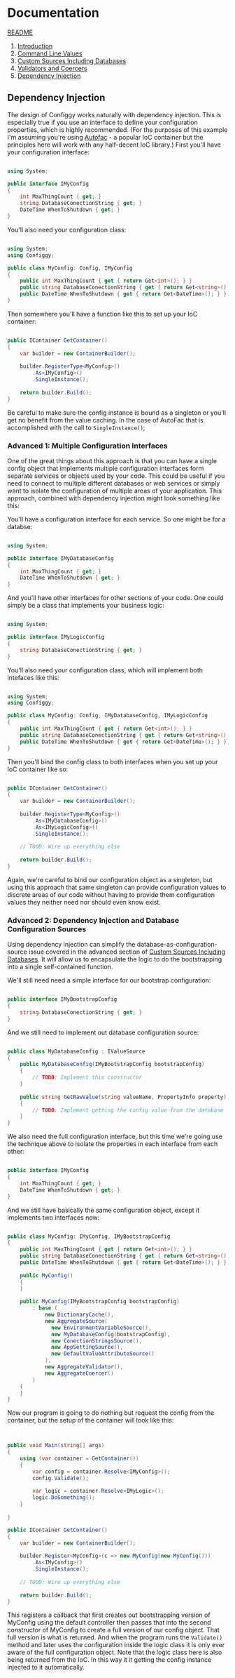 # Documentation

[README](../README.md)

1. [Introduction](Introduction.md)
2. [Command Line Values](CommandLine.md)
3. [Custom Sources Including Databases](CustomSources.md)
4. [Validators and Coercers](ValidatorsAndCoercers.md)
5. [Dependency Injection](DependencyInjection.md)

## Dependency Injection

The design of Configgy works naturally with dependency injection. This is especially true if you use an interface to define your configuration properties, which is highly recommended. (For the purposes of this example I'm assuming you're using [Autofac](http://docs.autofac.org/en/stable/getting-started/index.html) - a popular IoC container but the principles here will work with any half-decent IoC library.) First you'll have your configuration interface:

```csharp

using System;

public interface IMyConfig
{   
    int MaxThingCount { get; }        
    string DatabaseConectionString { get; }        
    DateTime WhenToShutdown { get; }
}


```

You'll also need your configuration class:

```csharp

using System;
using Configgy;

public class MyConfig: Config, IMyConfig
{   
    public int MaxThingCount { get { return Get<int>(); } }        
    public string DatabaseConectionString { get { return Get<string>(); } }        
    public DateTime WhenToShutdown { get { return Get<DateTime>(); } }
}

```

Then somewhere you'll have a function like this to set up your IoC container:

```csharp

public IContainer GetContainer()
{
    var builder = new ContainerBuilder();
    
    builder.RegisterType<MyConfig>()
        .As<IMyConfig>()
        .SingleInstance();
       
    return builder.Build();
}

```

Be careful to make sure the config instance is bound as a singleton or you'll get no benefit from the value caching. In the case of AutoFac that is accomplished with the call to `SingleInstance()`;


### Advanced 1: Multiple Configuration Interfaces

One of the great things about this approach is that you can have a single config object that implements multiple configuration interfaces form separate services or objects used by your code. This could be useful if you need to connect to multiple different databases or web services or simply want to isolate the configuration of multiple areas of your application. This approach, combined with dependency injection might look something like this:

You'll have a configuration interface for each service. So one might be for a databse:

```csharp

using System;

public interface IMyDatabaseConfig
{
    int MaxThingCount { get; }
    DateTime WhenToShutdown { get; }
}


```

And you'll have other interfaces for other sections of your code. One could simply be a class that implements your business logic:

```csharp

using System;

public interface IMyLogicConfig
{   
    string DatabaseConectionString { get; } 
}


```

You'll also need your configuration class, which will implement both intefaces like this:

```csharp

using System;
using Configgy;

public class MyConfig: Config, IMyDatabaseConfig, IMyLogicConfig
{   
    public int MaxThingCount { get { return Get<int>(); } }        
    public string DatabaseConectionString { get { return Get<string>(); } }        
    public DateTime WhenToShutdown { get { return Get<DateTime>(); } }
}

```

Then you'll bind the config class to both interfaces when you set up your IoC container like so:

```csharp

public IContainer GetContainer()
{
    var builder = new ContainerBuilder();
    
    builder.RegisterType<MyConfig>()
        .As<IMyDatabaseConfig>()
        .As<IMyLogicConfig>()
        .SingleInstance();
        
    // TOOD: Wire up everything else
       
    return builder.Build();
}

```

Again, we're careful to bind our configuration object as a singleton, but using this approach that same singleton can provide configuration values to discrete areas of our code without having to provide them configuration values they neither need nor should even know exist.

### Advanced 2: Dependency Injection and Database Configuration Sources

Using dependency injection can simplify the database-as-configuration-source issue covered in the advanced section of [Custom Sources Including Databases](CustomSources.md). It will allow us to encapsulate the logic to do the bootstrapping into a single self-contained function.

We'll still need need a simple interface for our bootstrap configuration:

```csharp

public interface IMyBootstrapConfig
{
    string DatabaseConectionString { get; }
}


```

And we still need to implement out database configuration source:

```csharp

public class MyDatabaseConfig : IValueSource
{
    public MyDatabaseConfig(IMyBootstrapConfig bootstrapConfig)
    {
        // TODO: Implement this constructor
    }
    
    public string GetRawValue(string valueName, PropertyInfo property)
    {
        // TODO: Implement getting the config value from the database
    }
}


```

We also need the full configuration interface, but this time we're going use the technique above to isolate the properties in each interface from each other:

```csharp

public interface IMyConfig
{
    int MaxThingCount { get; }
    DateTime WhenToShutdown { get; }
}


```

And we still have basically the same configuration object, except it implements two interfaces now:

```csharp

public class MyConfig: IMyConfig, IMyBootstrapConfig
{
    public int MaxThingCount { get { return Get<int>(); } }        
    public string DatabaseConectionString { get { return Get<string>(); } }        
    public DateTime WhenToShutdown { get { return Get<DateTime>(); } }
    
    public MyConfig()
    {
    }
    
    public MyConfig(IMyBootstrapConfig bootstrapConfig)
        : base (
            new DictionaryCache(),
            new AggregateSource(
              new EnvironmentVariableSource(),
              new MyDatabaseConfig(bootstrapConfig),
              new ConectionStringsSource(),
              new AppSettingSource(),
              new DefaultValueAttributeSource()
            ),
            new AggregateValidator(),
            new AggregateCoercer()
        )
    {
    }
}

```

Now our program is going to do nothing but request the config from the container, but the setup of the container will look like this:

```csharp


public void Main(string[] args)
{
    using (var container = GetContainer())
    {
        var config = container.Resolve<IMyConfig>();
        config.Validate();
    
        var logic = container.Resolve<IMyLogic>();
        logic.DoSomething();
    }
    
}

public IContainer GetContainer()
{
    var builder = new ContainerBuilder();
        
    builder.Register<MyConfig>(c => new MyConfig(new MyConfig()))
        .As<IMyConfig>()
        .SingleInstance();
        
    // TOOD: Wire up everything else
       
    return builder.Build();
}

```

This registers a callback that first creates out bootstrapping version of MyConfig using the default controller then passes that into the second constructor of MyConfig to create a full version of our config object. That full version is what is returned. And when the program runs the `Validate()` method and later uses the configuration inside the logic class it is only ever aware of the full configuration object. Note that the logic class here is also being returned from the IoC. In this way it it getting the config instance injected to it automatically.